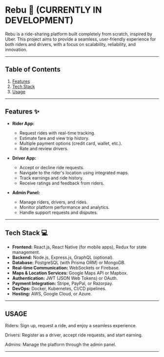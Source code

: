# Rebu 🚗   (CURRENTLY IN DEVELOPMENT)

Rebu is a ride-sharing platform built completely from scratch, inspired by Uber. This project aims to provide a seamless, user-friendly experience for both riders and drivers, with a focus on scalability, reliability, and innovation.

---

## Table of Contents
1. [Features](#features)
2. [Tech Stack](#tech-stack)
4. [Usage](#usage)
---

## Features ✨

- **Rider App:**
  - Request rides with real-time tracking.
  - Estimate fare and view trip history.
  - Multiple payment options (credit card, wallet, etc.).
  - Rate and review drivers.

- **Driver App:**
  - Accept or decline ride requests.
  - Navigate to the rider's location using integrated maps.
  - Track earnings and ride history.
  - Receive ratings and feedback from riders.

- **Admin Panel:**
  - Manage riders, drivers, and rides.
  - Monitor platform performance and analytics.
  - Handle support requests and disputes.

---

## Tech Stack 💻

- **Frontend:** React.js, React Native (for mobile apps), Redux for state management.
- **Backend:** Node.js, Express.js, GraphQL (optional).
- **Database:** PostgreSQL (with Prisma ORM) or MongoDB.
- **Real-time Communication:** WebSockets or Firebase.
- **Maps & Location Services:** Google Maps API or Mapbox.
- **Authentication:** JWT (JSON Web Tokens) or OAuth.
- **Payment Integration:** Stripe, PayPal, or Razorpay.
- **DevOps:** Docker, Kubernetes, CI/CD pipelines.
- **Hosting:** AWS, Google Cloud, or Azure.
  
---
##   USAGE

Riders: Sign up, request a ride, and enjoy a seamless experience.

Drivers: Register as a driver, accept ride requests, and start earning.

Admins: Manage the platform through the admin panel.

---
